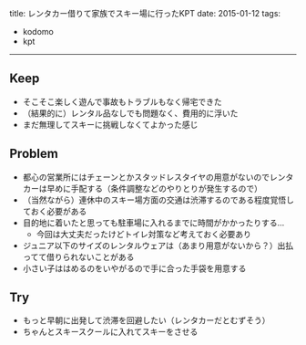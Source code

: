 title: レンタカー借りて家族でスキー場に行ったKPT
date: 2015-01-12
tags:
- kodomo
- kpt
---

## Keep
* そこそこ楽しく遊んで事故もトラブルもなく帰宅できた
* （結果的に）レンタル品なしでも問題なく、費用的に浮いた
* まだ無理してスキーに挑戦しなくてよかった感じ

## Problem
* 都心の営業所にはチェーンとかスタッドレスタイヤの用意がないのでレンタカーは早めに手配する（条件調整などのやりとりが発生するので）
* （当然ながら）連休中のスキー場方面の交通は渋滞するのである程度覚悟しておく必要がある
* 目的地に着いたと思っても駐車場に入れるまでに時間がかかったりする…
	* 今回は大丈夫だったけどトイレ対策など考えておく必要あり
* ジュニア以下のサイズのレンタルウェアは（あまり用意がないから？）出払ってて借りられないことがある
* 小さい子ははめるのをいやがるので手に合った手袋を用意する

## Try
* もっと早朝に出発して渋滞を回避したい（レンタカーだとむずそう）
* ちゃんとスキースクールに入れてスキーをさせる